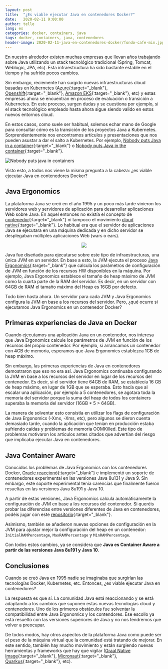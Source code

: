 ```yaml
---
layout: post
title:  "¿Es viable ejecutar Java en contenedores Docker?"
date:   2020-02-11 9:00:00
author: telle
lang: es
categories: docker, containers, java
tags: docker, containers, java, contenedores
header-image: 2020-02-11-java-en-contenedores-docker/fondo-cafe-min.jpg
---
```


En nuestro alrededor existen muchas empresas que llevan años trabajando sobre Java utilizando un stack tecnológico tradicional (Spring, Tomcat, Weblogic, JPA, etc). Esta infraestructura ha sido bastante estable en el tiempo y ha sufrido pocos cambios.

Sin embargo, reciemente han surgido nuevas infraestructuras cloud basadas en Kubernetes ([Azure](https://azure.microsoft.com/en-us/free/kubernetes-service/){:target="_blank"}, [Openshift](https://www.redhat.com/es/technologies/cloud-computing/openshift){:target="_blank"}, [Amazon EKS](https://aws.amazon.com/es/eks/){:target="_blank"}, etc) y estas empresas ahora se encuentran en proceso de evaluación o transición a Kubernetes. En este proceso, surgen dudas y se cuestiona por ejemplo, si el stack tecnológico empleado hasta ahora sigue siendo valido en estos nuevos entornos  cloud. 

En estos casos, como suele ser habitual, solemos echar mano de Google para consultar cómo es la transición de los proyectos Java a Kubernetes. Sorprendentemente nos encontramos artículos y presentaciones que nos pueden asustar a dar el salto a Kubernetes. Por ejemplo, [Nobody puts Java in a container](https://jaxenter.com/nobody-puts-java-container-139373.html){:target="_blank"} o [Nobody puts Java in the container](https://vimeo.com/181900266){:target="_blank"}. 

![Nobody puts java in containers](/assets/images/2020-02-11-java-en-contenedores-docker/no-body-puts-java-in-a-container.png)

Visto esto, a todos nos viene la misma pregunta a la cabeza: ¿es viable ejecutar Java en contenedores Docker?

## Java Ergonomics

La plataforma Java se creó en el año 1995 y un poco más tarde vinieron los servidores web y servidores de aplicación para desarrollar aplicaciones Web sobre Java. En aquel entonces no existía el concepto de [contenedor](https://www.docker.com/resources/what-container){:target="_blank"} ni tampoco el movimiento [cloud native](https://www.cncf.io/){:target="_blank"}. Lo habitual era que el servidor de aplicaciones Java se ejecutara en una máquina dedicada y en dicho servidor se desplegaban múltiples aplicaciones Web (wars o ears). 

<p align="center">
    <img src="/assets/images/2020-02-11-java-en-contenedores-docker/servidor-java-ee.png">
</p>

Java fue diseñado para ejecutarse sobre este tipo de infraestructuras, una única JVM en un servidor. En base a esto, la JVM ejecuta el proceso [Java Ergonomics](https://docs.oracle.com/javase/8/docs/technotes/guides/vm/gctuning/ergonomics.html){:target="_blank"} que calcula los parámetros de configuración de JVM en función de los recursos HW disponibles en la máquina. Por ejemplo, Java Ergonomics establece el tamaño de heap máximo de JVM como la cuarta parte de la RAM del servidor. Es decir, en un servidor con 64GB de RAM el tamaño máximo del Heap es 16GB por defecto. 

Todo bien hasta ahora. Un servidor para cada JVM y Java Ergonomics configura la JVM en base a los recursos del servidor. Pero, ¿qué ocurre si ejecutamos Java Ergonomics en un contenedor Docker?

## Primeras experiencias de Java en Docker

Cuando ejecutamos una aplicación Java en un contenedor, nos interesa que Java Ergonomics calcule los parámetros de JVM en función de los recursos del propio contenedor. Por ejemplo, si arrancamos un contenedor con 4GB de memoria, esperamos que Java Ergonomics establezca 1GB de heap máximo. 

Sin embargo, las primeras experiencias de Java en contenedores demostraron que eso no era así. Java Ergonomics continuaba configurando la JVM en base a los recursos del servidor en lugar de los recursos del contenedor. Es decir, si el servidor tiene 64GB de RAM, se establecía 16 GB de heap máximo, en lugar de 1GB que se esperaba. Esto hacía que al escalar una aplicación, por ejemplo a 5 contenedores, se agotara toda la memoria del servidor porque la suma del heap de todos los containers superaba la memoria del servidor (16GB * 5 > 64GB). 

La manera de solventar esto consistía en utilizar los flags de configuración de Java Ergonomics (-Xmx, -Xms, etc), pero algunos se dieron cuenta demasiado tarde, cuando la aplicación que tenían en producción estaba sufriendo caídas y problemas de memoria OOMKilled. Este tipo de problemas motivaron los artículos antes citados que advertían del riesgo que implicaba ejecutar Java en contenedores. 

## Java Container Aware

Conocidos los problemas de Java Ergonomics con los contenedores Docker, [Oracle reaccionó](https://blogs.oracle.com/java-platform-group/java-se-support-for-docker-cpu-and-memory-limits){:target="_blank"} e implementó un soporte de contenedores experimental en las versiones Java 8u131 y Java 9. Sin embargo, este soporte experimental tenía carencias que finalmente fueron resueltas en las versiones Java 8u191 y Java 10. 

A partir de estas versiones, Java Ergonomics calcula automáticamente la configuración de JVM en base a los recursos del contenedor. Si queréis probar las diferencias entre versiones diferentes de Java en contenedores, podéis jugar con este [repositorio](https://github.com/wearearima/docker-java-cpu-memory-limit){:target="_blank"}. 

Asimismo, también se añadieron nuevas opciones de configuración en la JVM para ajustar mejor la configuración del heap en un contenedor: `InitialRAMPercentage`, `MaxRAMPercentage` y `MinRAMPercentage`. 

Con todos estos cambios, ya se considera que **Java es Container Aware a partir de las versiones Java 8u191 y Java 10**.

## Conclusiones

Cuando se creó Java en 1995 nadie se imaginaba que surgirían las tecnologías Docker, Kubernetes, etc. Entonces, ¿es viable ejecutar Java en contenedores? 

La respuesta es que sí. La comunidad Java está reaccionando y se está adaptando a los cambios que suponen estas nuevas tecnologías cloud y contenedores. Uno de los primeros obstáculos fue solventar la compatibilidad entre Java Ergonomics y los contendores. Ese escollo ya está resuelto con las versiones superiores de Java y no nos tendremos que volver a preocupar.

De todos modos, hay otros aspectos de la plataforma Java como puede ser el peso de la máquina virtual que la comunidad está tratando de mejorar. En este sentido, también hay mucho movimiento y están surgiendo nuevas herramientas y frameworks que hay que vigilar ([Graal Native Image](https://www.graalvm.org/docs/reference-manual/native-image/){:target="_blank"}, [Micronaut](https://micronaut.io/){:target="_blank"}, [Quarkus](https://quarkus.io/){:target="_blank"}, etc).
